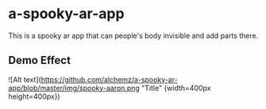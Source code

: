 # a-spooky-ar-app
This is a spooky ar app that can people's body invisible and add parts there.

Demo Effect
------------
![Alt text](https://github.com/alchemz/a-spooky-ar-app/blob/master/img/spooky-aaron.png "Title" {width=400px height=400px})
